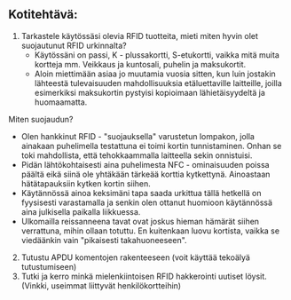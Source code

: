 ## Kotitehtävä:


1. Tarkastele käytössäsi olevia RFID tuotteita, mieti miten hyvin olet suojautunut RFID urkinnalta?
   - Käytössäni on passi, K - plussakortti, S-etukortti, vaikka mitä muita kortteja mm. Veikkaus ja kuntosali, puhelin ja maksukortit.
   - Aloin miettimään asiaa jo muutamia vuosia sitten, kun luin jostakin lähteestä tulevaisuuden mahdollisuuksia
     etäluettaville laitteille, joilla esimerkiksi maksukortin pystyisi kopioimaan lähietäisyydeltä ja huomaamatta.

Miten suojaudun?
   - Olen hankkinut RFID - "suojauksella" varustetun lompakon, jolla ainakaan puhelimella testattuna ei toimi kortin tunnistaminen. Onhan se toki mahdollista, että tehokkaammalla laitteella sekin onnistuisi.
   - Pidän lähtökohtaisesti aina puhelimesta NFC - ominaisuuden poissa päältä eikä siinä ole yhtäkään tärkeää korttia kytkettynä. Ainoastaan hätätapauksiin kytken kortin siihen.
   - Käytännössä ainoa keksimäni tapa saada urkittua tällä hetkellä on fyysisesti varastamalla ja senkin olen ottanut huomioon käytännössä aina julkisella paikalla liikkuessa.
   - Ulkomailla reissanneena tavat ovat joskus hieman hämärät siihen verrattuna, mihin ollaan totuttu. En kuitenkaan luovu kortista, vaikka se viedäänkin vain "pikaisesti takahuoneeseen".

2. Tutustu APDU komentojen rakenteeseen (voit käyttää tekoälyä tutustumiseen)
3. Tutki ja kerro minkä mielenkiintoisen RFID hakkerointi uutiset löysit. (Vinkki, useimmat liittyvät henkilökortteihin)

